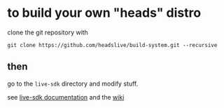 to build your own "heads" distro
================================
clone the git repository with

```
git clone https://github.com/headslive/build-system.git --recursive
```

then
----

go to the `live-sdk` directory and modify stuff.

see [live-sdk documentation](https://git.devuan.org/sdk/live-sdk)
and the [wiki](https://github.com/sigoa/build-system/wiki)
